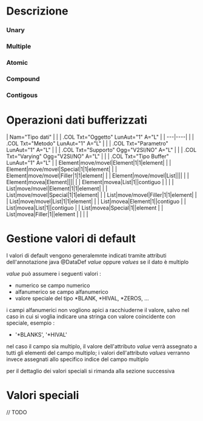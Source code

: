 # Descrizione


### Unary

### Multiple

### Atomic

### Compound

### Contigous

# Operazioni dati bufferizzati


|  Nam="Tipo dati" |
| 
| .COL Txt="Oggetto" LunAut="1" A="L" |
| ---|----|
| 
| .COL Txt="Metodo" LunAut="1" A="L" |
| 
| .COL Txt="Parametro" LunAut="1" A="L" |
| 
| .COL Txt="Supporto" Ogg="V2SI/NO" A="L" |
| 
| .COL Txt="Varying" Ogg="V2SI/NO" A="L" |
| 
| .COL Txt="Tipo Buffer" LunAut="1" A="L" |
| Element|move/movel|Element|1|1|element| |
| Element|move/movel|Special|1|1|element| |
| Element|move/movel|Filler|1|1|element| |
| Element|move/movel|List|||| |
| Element|movea|Element|||| |
| Element|movea|List|1||contiguo |
|  |
| List|move/movel|Element|1|1|element| |
| List|move/movel|Special|1|1|element| |
| List|move/movel|Filler|1|1|element| |
| List|move/movel|List|1|1|element| |
| List|movea|Element|1||contiguo |
| List|movea|List|1||contiguo |
| List|movea|Special|1||element |
| List|movea|Filler|1||element |
|  |
| 


# Gestione valori di default
I valori di default vengono generalemnte indicati tramite attributi dell'annotazione java @DataDef _value_ oppure _values_ se il dato è multiplo

_value_ può assumere i seguenti valori : 
-  numerico se campo numerico
-  alfanumerico se campo alfanumerico
-  valore speciale del tipo \*BLANK, \*HIVAL, \*ZEROS, ...

i campi alfanumerici non vogliono apici a racchiuderne il valore, salvo nel caso in cui si voglia indicare una stringa con valore coincidente con speciale, esempio : 
- '\*BLANKS', '\*HIVAL'

nel caso il campo sia multiplo, il valore dell'attributo _value_ verrà assegnato a tutti gli elementi del campo multiplo; i valori dell'attributo _values_ verranno invece assegnati allo specifico indice del campo multiplo

per il dettaglio dei valori speciali si rimanda alla sezione successiva


# Valori speciali

// TODO
